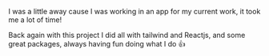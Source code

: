 I was a little away cause I was working in an app for my current work, it took me a lot of time!

Back again with this project I did all with tailwind and Reactjs, and some great packages, always having fun doing what I do
👍
